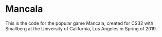 # Mancala

This is the code for the popular game Mancala, created for CS32 with Smallberg at the University of California, Los Angeles
in Spring of 2019. 
